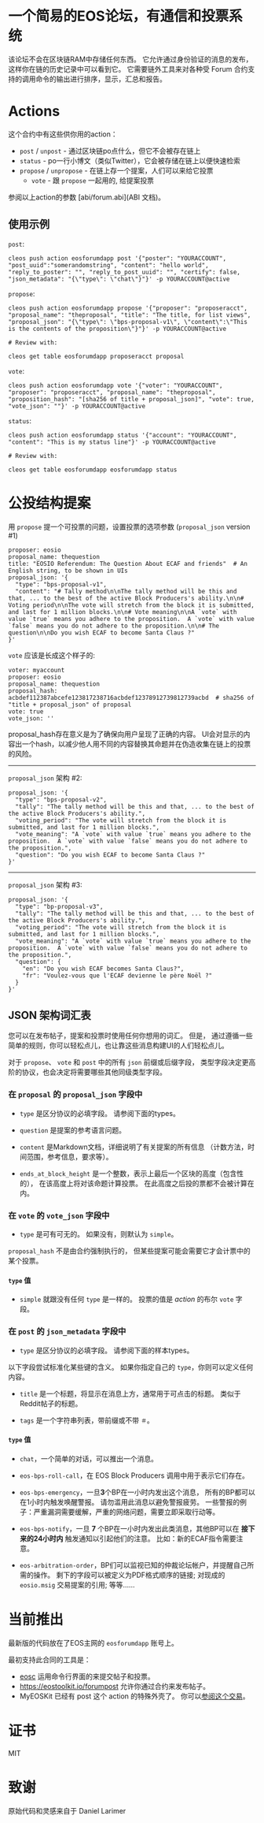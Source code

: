 一个简易的EOS论坛，有通信和投票系统
===================================================

该论坛不会在区块链RAM中存储任何东西。 它允许通过身份验证的消息的发布，这样你在链的历史记录中可以看到它。 
它需要链外工具来对各种受 Forum 合约支持的调用命令的输出进行排序，显示，汇总和报告。


Actions
=======

这个合约中有这些供你用的action：
* `post` / `unpost` - 通过区块链po点什么，但它不会被存在链上
* `status` - po一行小博文（类似Twitter），它会被存储在链上以便快速检索
* `propose` / `unpropose` - 在链上存一个提案，人们可以来给它投票
  * `vote` - 跟 `propose` 一起用的, 给提案投票

参阅以上action的参数 [abi/forum.abi](ABI 文档)。


使用示例
----------

`post`:

```
cleos push action eosforumdapp post '{"poster": "YOURACCOUNT", "post_uuid":"somerandomstring", "content": "hello world", "reply_to_poster": "", "reply_to_post_uuid": "", "certify": false, "json_metadata": "{\"type\": \"chat\"}"}' -p YOURACCOUNT@active
```


`propose`:

```
cleos push action eosforumdapp propose '{"proposer": "proposeracct", "proposal_name": "theproposal", "title": "The title, for list views", "proposal_json": "{\"type\": \"bps-proposal-v1\", \"content\":\"This is the contents of the proposition\"}"}' -p YOURACCOUNT@active

# Review with:

cleos get table eosforumdapp proposeracct proposal
```

`vote`:

```
cleos push action eosforumdapp vote '{"voter": "YOURACCOUNT", "proposer": "proposeracct", "proposal_name": "theproposal", "proposition_hash": "[sha256 of title + proposal_json]", "vote": true, "vote_json": ""}' -p YOURACCOUNT@active
```

`status`:

```
cleos push action eosforumdapp status '{"account": "YOURACCOUNT", "content": "This is my status line"}' -p YOURACCOUNT@active

# Review with:

cleos get table eosforumdapp eosforumdapp status
```



公投结构提案
==============================

用 `propose` 提一个可投票的问题，设置投票的选项参数 (`proposal_json` version #1)

```
proposer: eosio
proposal_name: thequestion
title: "EOSIO Referendum: The Question About ECAF and friends"  # An English string, to be shown in UIs
proposal_json: '{
  "type": "bps-proposal-v1",
  "content": "# Tally method\n\nThe tally method will be this and that, ... to the best of the active Block Producers's ability.\n\n# Voting period\n\nThe vote will stretch from the block it is submitted, and last for 1 million blocks.\n\n# Vote meaning\n\nA `vote` with value `true` means you adhere to the proposition.  A `vote` with value `false` means you do not adhere to the proposition.\n\n# The question\n\nDo you wish ECAF to become Santa Claus ?"
}'
```

`vote` 应该是长成这个样子的:

```
voter: myaccount
proposer: eosio
proposal_name: thequestion
proposal_hash: acbdef112387abcefe123817238716acbdef12378912739812739acbd  # sha256 of "title + proposal_json" of proposal
vote: true
vote_json: ''
```

proposal_hash存在意义是为了确保向用户呈现了正确的内容。 
UI会对显示的内容出一个hash，以减少他人用不同的内容替换其命题并在伪造收集在链上的投票的风险。

---

`proposal_json` 架构 #2:

```
proposal_json: '{
  "type": "bps-proposal-v2",
  "tally": "The tally method will be this and that, ... to the best of the active Block Producers's ability.",
  "voting_period": "The vote will stretch from the block it is submitted, and last for 1 million blocks.",
  "vote_meaning": "A `vote` with value `true` means you adhere to the proposition.  A `vote` with value `false` means you do not adhere to the proposition.",
  "question": "Do you wish ECAF to become Santa Claus ?"
}'
```

---

`proposal_json` 架构 #3:

```
proposal_json: '{
  "type": "bp-proposal-v3",
  "tally": "The tally method will be this and that, ... to the best of the active Block Producers's ability.",
  "voting_period": "The vote will stretch from the block it is submitted, and last for 1 million blocks.",
  "vote_meaning": "A `vote` with value `true` means you adhere to the proposition.  A `vote` with value `false` means you do not adhere to the proposition.",
  "question": {
    "en": "Do you wish ECAF becomes Santa Claus?",
    "fr": "Voulez-vous que l'ECAF devienne le père Noël ?"
  }
}'
```


JSON 架构词汇表
------------------------------

您可以在发布帖子，提案和投票时使用任何你想用的词汇。 但是，
通过遵循一些简单的规则，你可以轻松点儿，也让靠这些消息构建UI的人们轻松点儿。

对于 `propose`、 `vote` 和 `post` 中的所有 `json` 前缀或后缀字段，
类型字段决定更高阶的协议，也会决定将需要哪些其他同级类型字段。

### 在 `proposal` 的 `proposal_json` 字段中

* `type` 是区分协议的必填字段。 请参阅下面的types。

* `question` 是提案的参考语言问题。

* `content` 是Markdown文档，详细说明了有关提案的所有信息
（计数方法，时间范围，参考信息，要求等）。

* `ends_at_block_height` 是一个整数，表示上最后一个区块的高度（包含性的），
在该高度上将对该命题计算投票。 在此高度之后投的票都不会被计算在内。


### 在 `vote` 的 `vote_json` 字段中

* `type` 是可有可无的。 如果没有，则默认为 `simple`。

`proposal_hash` 不是由合约强制执行的，
但某些提案可能会需要它才会计票中的某个投票。

#### `type` 值

* `simple` 就跟没有任何 `type` 是一样的。 投票的值是 _action_ 的布尔 `vote` 字段。 


### 在 `post` 的 `json_metadata` 字段中

* `type` 是区分协议的必填字段。 请参阅下面的样本types。

以下字段尝试标准化某些键的含义。 如果你指定自己的 `type`，你则可以定义任何内容。

* `title` 是一个标题，将显示在消息上方，通常用于可点击的标题。 类似于Reddit帖子的标题。

* `tags` 是一个字符串列表，带前缀或不带 `＃`。


#### `type` 值

* `chat`，一个简单的对话，可以推出一个消息。

* `eos-bps-roll-call`，在 EOS Block Producers  调用中用于表示它们存在。

* `eos-bps-emergency`，一旦**3**个BP在一小时内发出这个消息，
所有的BP都可以在1小时内触发唤醒警报。 请勿滥用此消息以避免警报疲劳。 
一些警报的例子：严重漏洞需要缓解，严重的网络问题，需要立即采取行动等。

* `eos-bps-notify`，一旦 **7** 个BP在一小时内发出此类消息，其他BP可以在 
**接下来的24小时内** 触发通知以引起他们的注意。 比如：新的ECAF指令需要注意。


* `eos-arbitration-order`，BP们可以监视已知的仲裁论坛帐户，并提醒自己所需的操作。 
剩下的字段可以被定义为PDF格式顺序的链接; 对现成的 `eosio.msig` 交易提案的引用; 
等等……


当前推出
===============

最新版的代码放在了EOS主网的 `eosforumdapp` 账号上。

最初支持此合同的工具是：
* [eosc](https://github.com/eoscanada/eosc) 运用命令行界面的来提交帖子和投票。
* https://eostoolkit.io/forumpost 允许你通过合约来发布帖子。
* MyEOSKit 已经有 post 这个 action 的特殊外壳了。 
你可以[参阅这个交易](https://www.myeoskit.com/?#/tx/c40e30d70ee92a0f57af475a828917851aa62b01bfbf395efae5c1a2b22068f0)。




证书
=======

MIT


致谢
=======

原始代码和灵感来自于 Daniel Larimer
